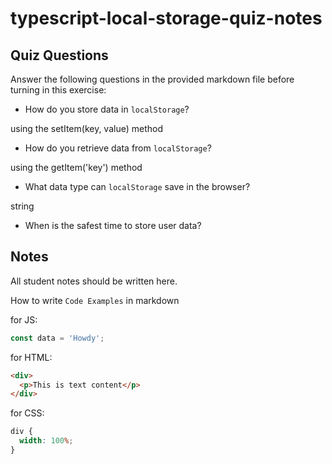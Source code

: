 # typescript-local-storage-quiz-notes

## Quiz Questions

Answer the following questions in the provided markdown file before turning in this exercise:

- How do you store data in `localStorage`?

using the setItem(key, value) method

- How do you retrieve data from `localStorage`?

using the getItem('key') method

- What data type can `localStorage` save in the browser?

string

- When is the safest time to store user data?

## Notes

All student notes should be written here.

How to write `Code Examples` in markdown

for JS:

```javascript
const data = 'Howdy';
```

for HTML:

```html
<div>
  <p>This is text content</p>
</div>
```

for CSS:

```css
div {
  width: 100%;
}
```
